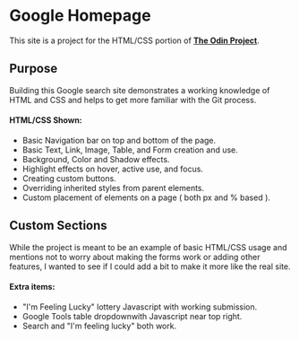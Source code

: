 # Google Homepage

This site is a project for the HTML/CSS portion of **[The Odin Project](https://www.theodinproject.com "The Odin Project")**.

## Purpose
Building this Google search site demonstrates a working knowledge of HTML and CSS and helps to get more familiar with the Git process. 

#### HTML/CSS Shown:
  * Basic Navigation bar on top and bottom of the page.
  * Basic Text, Link, Image, Table, and Form creation and use.
  * Background, Color and Shadow effects.
  * Highlight effects on hover, active use, and focus.
  * Creating custom buttons.
  * Overriding inherited styles from parent elements.
  * Custom placement of elements on a page ( both px and % based ).  

## Custom Sections
While the project is meant to be an example of basic HTML/CSS usage and mentions not to worry about making the forms work or adding other features, I wanted to see if I could add a bit to make it more like the real site.

#### Extra items:
  * "I'm Feeling Lucky" lottery Javascript with working submission.
  * Google Tools table dropdownwith Javascript  near top right.
  * Search and "I'm feeling lucky" both work.
